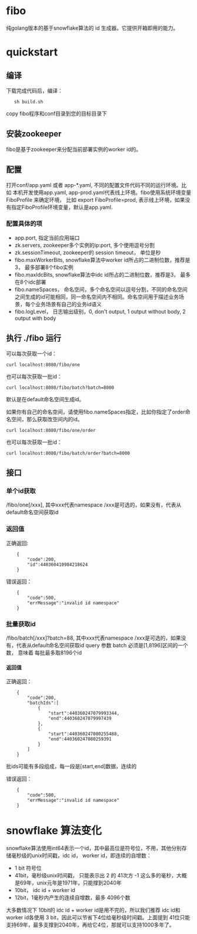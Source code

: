 # fibo
纯golang版本的基于snowflake算法的 id 生成器。它提供开箱即用的能力。

# quickstart
## 编译
下载完成代码后，编译：

```
   sh build.sh
```
copy fibo程序和conf目录到您的目标目录下

## 安装zookeeper
fibo是基于zookeeper来分配当前部署实例的worker id的。

## 配置
打开conf/app.yaml 或者 app-*.yaml, 不同的配置文件代码不同的运行环境。比如 本机开发使用app.yaml, app-prod.yaml代表线上环境。fibo使用系统环境变量 FiboProfile 
来确定环境， 比如 export FiboProfile=prod, 表示线上环境，如果没有指定FiboProfile环境变量，默认是app.yaml.

### 配置具体的项

* app.port, 指定当前应用端口
* zk.servers, zookeeper多个实例的ip:port, 多个使用逗号分割
* zk.sessionTimeout, zookeeper的 session timeout， 单位是秒
* fibo.maxWorkerBits, snowflake算法中worker id所占的二进制位数，推荐是3， 最多部署8个fibo实例
* fibo.maxIdcBits, snowflake算法中idc id所占的二进制位数，推荐是3， 最多在8个idc部署
* fibo.nameSpaces， 命名空间，多个命名空间以逗号分割，不同的命名空间之间生成的id可能相同，同一命名空间内不相同。命名空间用于描述业务场景，每个业务场景有自己的业务id语义
* fibo.logLevel， 日志输出级别，0, don't output, 1 output without body, 2 output with body

## 执行 ./fibo 运行
可以每次获取一个id：
```
curl localhost:8080/fibo/one
```

也可以每次获取一批id：

```
curl localhost:8080/fibo/batch?batch=8000
```

默认是在default命名空间生成id。

如果你有自己的命名空间，请使用fibo.nameSpaces指定，比如你指定了order命名空间，那么获取改空间内的id。

```
curl localhost:8080/fibo/one/order
```

也可以每次获取一批id：

```
curl localhost:8080/fibo/batch/order?batch=8000
```

## 接口
### 单个id获取

/fibo/one[/xxx], 其中xxx代表namespace
/xxx是可选的，如果没有，代表从default命名空间获取id

### 返回值
正确返回:

```
    {
        "code":200,
        "id":440360410984218624
    }

```

错误返回：
```
    {
        "code":500,
        "errMessage":"invalid id namespace"
    }
```

### 批量获取id

/fibo/batch[/xxx]?batch=88, 其中xxx代表namespace
/xxx是可选的，如果没有，代表从default命名空间获取id
query 参数 batch 必须是[1,8196]区间的一个数， 意味着 每批最多取8196个id

#### 返回值

正确返回：
```
    {
        "code":200,
        "batchIds":[
            {
                "start":440360247079993344,
                "end":440360247079997439
            },
            {
                "start":440360247080255488,
                "end":440360247080259391
            }
        ]
    }
```

批ids可能有多段组成，每一段是[start,end]数据，连续的

错误返回：
```
    {
        "code":500,
        "errMessage":"invalid id namespace"
    }
```

# snowflake 算法变化

snowflake算法使用int64表示一个id，其中最高位是符号位，不用，其他分别存储毫秒级的unix时间戳，idc id， worker id，即连续的自增数：

* 1 bit  符号位
* 41bit，毫秒级unix时间戳， 只能表示出 2 的 41次方 -1 这么多的毫秒，大概是69年，unix元年是1971年，只能撑到2040年
* 10bit， idc id + worker id
* 12bit，1毫秒内产生的连续自增数，最多 4096个数

大多数情况下 10bit的 idc id + worker id是用不完的，所以我们推荐 idc id和worker id各使用 3 bit，因此可以节省下4位给毫秒级时间戳。上面提到
41位只能支持69年，最多支撑到2040年，再给它4位，那就可以支持1000多年了。



